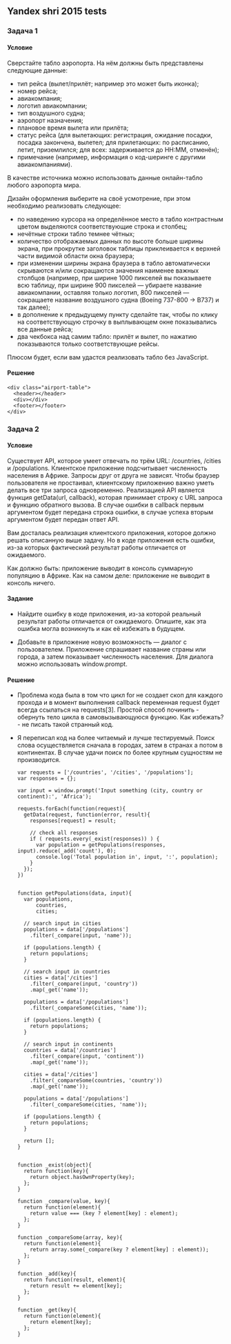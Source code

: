 ## Yandex shri 2015 tests

### Задача 1

#### Условие

Сверстайте табло аэропорта. На нём должны быть представлены следующие данные:

* тип рейса (вылет/прилёт; например это может быть иконка);
* номер рейса;
* авиакомпания;
* логотип авиакомпании;
* тип воздушного судна;
* аэропорт назначения;
* плановое время вылета или прилёта;
* статус рейса (для вылетающих: регистрация, ожидание посадки, посадка закончена, вылетел; для прилетающих: по расписанию, летит, приземлился; для всех: задерживается до HH:MM, отменён);
* примечание (например, информация о код-шеринге с другими авиакомпаниями).

В качестве источника можно использовать данные онлайн-табло любого аэропорта мира.

Дизайн оформления выберите на своё усмотрение, при этом необходимо реализовать следующее:

* по наведению курсора на определённое место в табло контрастным цветом выделяются соответствующие строка и столбец;
* нечётные строки табло темнее чётных;
* количество отображаемых данных по высоте больше ширины экрана, при прокрутке заголовок таблицы приклеивается к верхней части видимой области окна браузера;
* при изменении ширины экрана браузера в табло автоматически скрываются и/или сокращаются значения наименее важных столбцов (например, при ширине 1000 пикселей вы показываете всю таблицу, при ширине 900 пикселей — убираете название авиакомпании, оставляя только логотип, 800 пикселей — сокращаете название воздушного судна (Boeing 737-800 -> B737) и так далее);
* в дополнение к предыдущему пункту сделайте так, чтобы по клику на соответствующую строчку в выплывающем окне показывались все данные рейса;
* два чекбокса над самим табло: прилёт и вылет, по нажатию показываются только соответствующие рейсы.

Плюсом будет, если вам удастся реализовать табло без JavaScript.

#### Решение


    <div class="airport-table">
      <header></header>
      <div></div>
      <footer></footer>
    </div>


### Задача 2

#### Условие

Существует API, которое умеет отвечать по трём URL: /countries, /cities и /populations. Клиентское приложение подсчитывает численность населения в Африке. Запросы друг от друга не зависят. Чтобы браузер пользователя не простаивал, клиентскому приложению важно уметь делать все три запроса одновременно. Реализацией API является функция getData(url, callback), которая принимает строку с URL запроса и функцию обратного вызова. В случае ошибки в callback первым аргументом будет передана строка ошибки, в случае успеха вторым аргументом будет передан ответ API.

Вам досталась реализация клиентского приложения, которое должно решать описанную выше задачу. Но в коде приложения есть ошибки, из-за которых фактический результат работы отличается от ожидаемого.

Как должно быть: приложение выводит в консоль суммарную популяцию в Африке.
Как на самом деле: приложение не выводит в консоль ничего.

#### Задание

* Найдите ошибку в коде приложения, из-за которой реальный результат работы отличается от ожидаемого. Опишите, как эта ошибка могла возникнуть и как её избежать в будущем.

* Добавьте в приложение новую возможность — диалог с пользователем. Приложение спрашивает название страны или города, а затем показывает численность населения. Для диалога можно использовать window.prompt.

#### Решение

* Проблема кода была в том что цикл for не создает скоп для каждого прохода и в момент выполнения callback переменная request будет всегда ссылаться на requests[3]. Простой способ починить - обернуть тело цикла в самовызывающуюся функцию. Как избежать? - не писать такой странный код.

* Я переписал код на более читаемый и лучше тестируемый. Поиск слова осуществляется сначала в городах, затем в странах а потом в континентах. В случае удачи поиск по более крупным сущностям не производится.


      var requests = ['/countries', '/cities', '/populations'];
      var responses = {};

      var input = window.prompt('Input something (city, country or continent):', 'Africa');

      requests.forEach(function(request){
        getData(request, function(error, result){
          responses[request] = result;

          // check all responses
          if ( requests.every(_exist(responses)) ) {
            var population = getPopulations(responses, input).reduce(_add('count'), 0);
            console.log('Total population in', input, ':', population);
          }
        });
      })


      function getPopulations(data, input){
        var populations,
            countries,
            cities;

        // search input in cities
        populations = data['/populations']
          .filter(_compare(input, 'name'));

        if (populations.length) {
          return populations;
        }

        // search input in countries
        cities = data['/cities']
          .filter(_compare(input, 'country'))
          .map(_get('name'));

        populations = data['/populations']
          .filter(_compareSome(cities, 'name'));

        if (populations.length) {
          return populations;
        }

        // search input in continents
        countries = data['/countries']
          .filter(_compare(input, 'continent'))
          .map(_get('name'));

        cities = data['/cities']
          .filter(_compareSome(countries, 'country'))
          .map(_get('name'));

        populations = data['/populations']
          .filter(_compareSome(cities, 'name'));

        if (populations.length) {
          return populations;
        }

        return [];
      }


      function _exist(object){
        return function(key){
          return object.hasOwnProperty(key);
        };
      }

      function _compare(value, key){
        return function(element){
          return value === (key ? element[key] : element);
        };
      }

      function _compareSome(array, key){
        return function(element){
          return array.some(_compare(key ? element[key] : element));
        };
      }

      function _add(key){
        return function(result, element){
          return result += element[key];
        };
      }

      function _get(key){
        return function(element){
          return element[key];
        };
      }
